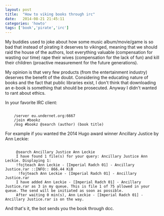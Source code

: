 ```yaml
---
layout: post
title:  "How to viking books through irc"
date:   2014-08-21 21:45:11
categories: 'howto'
tags: ['book','pirate','irc']
---
```


My buddies used to joke about how some music album/movie/game is so bad that instead of pirating it deserves to vikinged, meaning that we should raid the house of the authors, loot everything valuable (compensation for wasting our time) rape their wives (compensation for the lack of fun) and kill their children (proactive measurement for the future generations).

My opinion is that very few products (from the entertainment industry) deserves the benefit of the doubt. Considering the educating nature of books and the fact that public libraries exist, I don't think that downloading an e-book is something that should be prosecuted. Anyway I didn't wanted to rant about ethics.

In your favorite IRC client:

<code>
	/server eu.undernet.org:6667
	/join #bookz
	/msg #bookz @search (author) (book title)
</code>

For example if you wanted the 2014 Hugo award winner Ancillary Justice by Ann Leckie:

<code>
	<viking23> @search Ancillary Justice Ann Leckie
	<bot> I have found 1 file(s) for your query: Ancillary Justice Ann Leckie. Displaying 1:
	<bot> !fojteach Ann Leckie - [Imperial Radch 01] - Ancillary Justice.rar ::INFO:: 866.44 KiB
	<viking23>  !fojteach Ann Leckie - [Imperial Radch 01] - Ancillary Justice.rar
	<bot> I have added Ann Leckie - [Imperial Radch 01] - Ancillary Justice.rar as 3 in my queue. This is file 1 of 75 allowed in your queue. The send will be initiated as soon as possible.
	<bot> After waiting 0 min(s), Ann Leckie - [Imperial Radch 01] - Ancillary Justice.rar is on the way.
</code>

And that's it, the bot sends you the book through dcc.